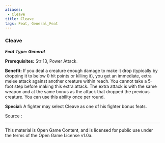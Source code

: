 ```yaml
---
aliases:
 - Cleave
title: Cleave
tags: Feat, General_Feat
---
```

### Cleave 
***Feat Type: General***

**Prerequisites:** Str 13, Power Attack.

**Benefit:** If you deal a creature enough damage to make it drop
(typically by dropping it to below 0 hit points or killing it), you get
an immediate, extra melee attack against another creature within reach.
You cannot take a 5-foot step before making this extra attack. The extra
attack is with the same weapon and at the same bonus as the attack that
dropped the previous creature. You can use this ability once per round.

**Special:** A fighter may select Cleave as one of his fighter bonus
feats.

Source :

---

This material is Open Game Content, and is licensed for public use under the terms of the Open Game License v1.0a.
